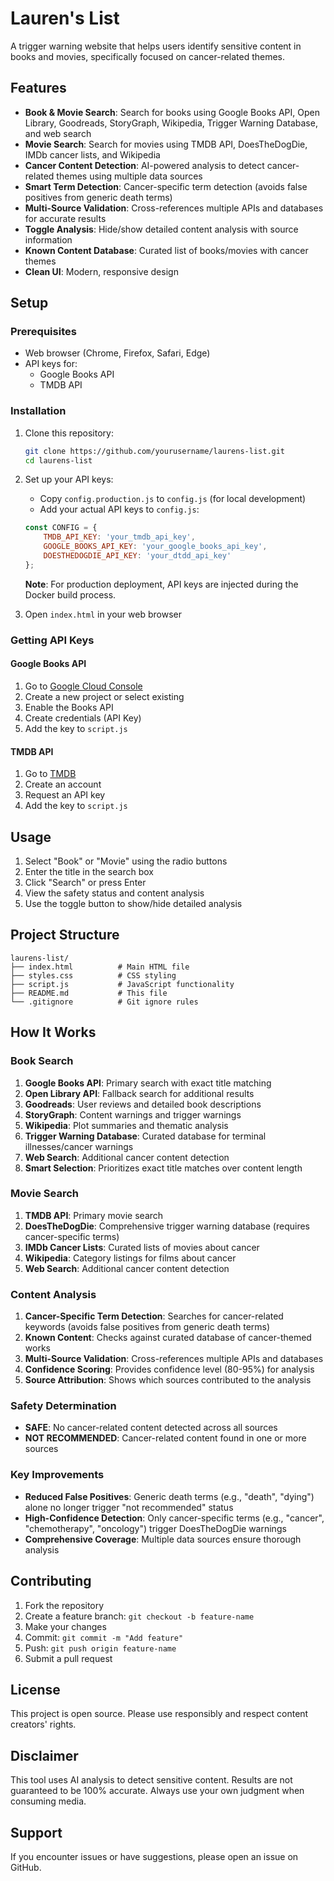 # Lauren's List

A trigger warning website that helps users identify sensitive content in books and movies, specifically focused on cancer-related themes.

## Features

- **Book & Movie Search**: Search for books using Google Books API, Open Library, Goodreads, StoryGraph, Wikipedia, Trigger Warning Database, and web search
- **Movie Search**: Search for movies using TMDB API, DoesTheDogDie, IMDb cancer lists, and Wikipedia
- **Cancer Content Detection**: AI-powered analysis to detect cancer-related themes using multiple data sources
- **Smart Term Detection**: Cancer-specific term detection (avoids false positives from generic death terms)
- **Multi-Source Validation**: Cross-references multiple APIs and databases for accurate results
- **Toggle Analysis**: Hide/show detailed content analysis with source information
- **Known Content Database**: Curated list of books/movies with cancer themes
- **Clean UI**: Modern, responsive design

## Setup

### Prerequisites

- Web browser (Chrome, Firefox, Safari, Edge)
- API keys for:
  - Google Books API
  - TMDB API

### Installation

1. Clone this repository:
   ```bash
   git clone https://github.com/yourusername/laurens-list.git
   cd laurens-list
   ```

2. Set up your API keys:
   - Copy `config.production.js` to `config.js` (for local development)
   - Add your actual API keys to `config.js`:
   ```javascript
   const CONFIG = {
       TMDB_API_KEY: 'your_tmdb_api_key',
       GOOGLE_BOOKS_API_KEY: 'your_google_books_api_key',
       DOESTHEDOGDIE_API_KEY: 'your_dtdd_api_key'
   };
   ```
   
   **Note**: For production deployment, API keys are injected during the Docker build process.

3. Open `index.html` in your web browser

### Getting API Keys

#### Google Books API
1. Go to [Google Cloud Console](https://console.developers.google.com/)
2. Create a new project or select existing
3. Enable the Books API
4. Create credentials (API Key)
5. Add the key to `script.js`

#### TMDB API
1. Go to [TMDB](https://www.themoviedb.org/settings/api)
2. Create an account
3. Request an API key
4. Add the key to `script.js`

## Usage

1. Select "Book" or "Movie" using the radio buttons
2. Enter the title in the search box
3. Click "Search" or press Enter
4. View the safety status and content analysis
5. Use the toggle button to show/hide detailed analysis

## Project Structure

```
laurens-list/
├── index.html          # Main HTML file
├── styles.css          # CSS styling
├── script.js           # JavaScript functionality
├── README.md           # This file
└── .gitignore          # Git ignore rules
```

## How It Works

### Book Search
1. **Google Books API**: Primary search with exact title matching
2. **Open Library API**: Fallback search for additional results
3. **Goodreads**: User reviews and detailed book descriptions
4. **StoryGraph**: Content warnings and trigger warnings
5. **Wikipedia**: Plot summaries and thematic analysis
6. **Trigger Warning Database**: Curated database for terminal illnesses/cancer warnings
7. **Web Search**: Additional cancer content detection
8. **Smart Selection**: Prioritizes exact title matches over content length

### Movie Search
1. **TMDB API**: Primary movie search
2. **DoesTheDogDie**: Comprehensive trigger warning database (requires cancer-specific terms)
3. **IMDb Cancer Lists**: Curated lists of movies about cancer
4. **Wikipedia**: Category listings for films about cancer
5. **Web Search**: Additional cancer content detection

### Content Analysis
1. **Cancer-Specific Term Detection**: Searches for cancer-related keywords (avoids false positives from generic death terms)
2. **Known Content**: Checks against curated database of cancer-themed works
3. **Multi-Source Validation**: Cross-references multiple APIs and databases
4. **Confidence Scoring**: Provides confidence level (80-95%) for analysis
5. **Source Attribution**: Shows which sources contributed to the analysis

### Safety Determination
- **SAFE**: No cancer-related content detected across all sources
- **NOT RECOMMENDED**: Cancer-related content found in one or more sources

### Key Improvements
- **Reduced False Positives**: Generic death terms (e.g., "death", "dying") alone no longer trigger "not recommended" status
- **High-Confidence Detection**: Only cancer-specific terms (e.g., "cancer", "chemotherapy", "oncology") trigger DoesTheDogDie warnings
- **Comprehensive Coverage**: Multiple data sources ensure thorough analysis

## Contributing

1. Fork the repository
2. Create a feature branch: `git checkout -b feature-name`
3. Make your changes
4. Commit: `git commit -m "Add feature"`
5. Push: `git push origin feature-name`
6. Submit a pull request

## License

This project is open source. Please use responsibly and respect content creators' rights.

## Disclaimer

This tool uses AI analysis to detect sensitive content. Results are not guaranteed to be 100% accurate. Always use your own judgment when consuming media.

## Support

If you encounter issues or have suggestions, please open an issue on GitHub.